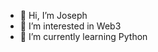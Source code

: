 - 👋 Hi, I’m Joseph
- 👀 I’m interested in Web3
- 🌱 I’m currently learning Python

<!---
Joseph15269/Joseph15269 is a ✨ special ✨ repository because its `README.md` (this file) appears on your GitHub profile.
You can click the Preview link to take a look at your changes.
--->
